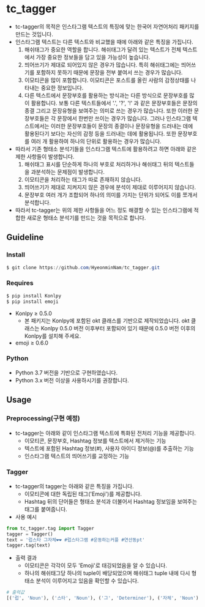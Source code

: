 # tc_tagger

- tc-tagger의 목적은 인스타그램 텍스트의 특징에 맞는 한국어 자연어처리 패키지를 만드는 것입니다.
- 인스타그램 텍스트는 다른 텍스트와 비교했을 때에 아래와 같은 특징을 가집니다.
    1. 해쉬태그가 중요한 역할을 합니다. 해쉬태그가 달려 있는 텍스트가 전체 텍스트에서 가장 중요한 정보들을 담고 있을 가능성이 높습니다.
    2. 띄어쓰기가 제대로 되어있지 않은 경우가 많습니다. 특히 해쉬태그에는 띄어쓰기를 포함하지 못하기 때문에 문장을 전부 붙여서 쓰는 경우가 많습니다.
    3. 이모티콘을 많이 포함합니다. 이모티콘은 포스트를 올린 사람의 감정상태를 나타내는 중요한 정보입니다.
    4. 다른 텍스트에서 문장부호를 활용하는 방식과는 다른 방식으로 문장부호를 많이 활용합니다. 보통 다른 텍스트들에서 '.', '?', '!' 과 같은 문장부호들은 문장의 종결 그리고 문장유형을 보여주는 의미로 쓰는 경우가 많습니다.  또한 이러한 문장부호들은 각 문장에서 한번만 쓰이는 경우가 많습니다. 그러나 인스타그램 텍스트에서는 이러한 문장부호들이 문장의 종결이나 문장유형을 드러내는 데에 활용된다기 보다는 자신의 감정 등을 드러내는 데에 활용됩니다. 또한 문장부호를 여러 개 활용하여 하나의 단위로 활용하는 경우가 많습니다.
- 따라서 기존 형태소 분석기들을 인스타그램 텍스트에 활용하려고 하면 아래와 같은 제한 사항들이 발생합니다.
    1. 해쉬태그 표시를 단순하게 하나의 부호로 처리하거나 해쉬태그 뒤의 텍스트들을 과분석하는 문제점이 발생합니다.
    2. 이모티콘을 처리하는 태그가 따로 존재하지 않습니다.
    3. 띄어쓰기가 제대로 지켜지지 않은 경우에 분석이 제대로 이루어지지 않습니다.
    4. 문장부호 여러 개가 조합되어 하나의 의미를 가지는 단위가 되어도 이를 쪼개서 분석합니다.
- 따라서 tc-tagger는 위의 제한 사항들을 어느 정도 해결할 수 있는 인스타그램에 적합한 새로운 형태소 분석기를 만드는 것을 목적으로 합니다.

## Guideline

### Install

```powershell
$ git clone https://github.com/HyeonminNam/tc_tagger.git
```

### Requires

```powershell
$ pip install Konlpy
$ pip install emoji
```

- Konlpy ≥ 0.5.0
    - 본 패키지는 Konlpy에 포함된 okt 클래스를 기반으로 제작되었습니다. okt 클래스는 Konlpy 0.5.0 버전 이후부터 포함되어 있기 때문에 0.5.0 버전 이후의 Konlpy를 설치해 주세요.
- emoji ≥ 0.6.0

### Python

- Python 3.7 버전을 기반으로 구현하였습니다.
- Python 3.x 버전 이상을 사용하시기를 권장합니다.

## Usage

### Preprocessing(구현 예정)

- tc-tagger는 아래와 같이 인스타그램 텍스트에 특화된 전처리 기능을 제공합니다.
    - 이모티콘, 문장부호, Hashtag 정보를 텍스트에서 제거하는 기능
    - 텍스트에 포함된 Hashtag 정보(#), 사용자 아이디 정보(@)를 추출하는 기능
    - 인스타그램 텍스트의 띄어쓰기를 교정하는 기능

### Tagger

- tc-tagger의 tagger는 아래와 같은 특징을 가집니다.
    - 이모티콘에 대한 독립된 태그('Emoji')를 제공합니다.
    - Hashtag 뒤의 단어들은 형태소 분석과 더불어서 Hashtag 정보임을 보여주는 태그를 붙여줍니다.
- 사용 예시

```python
from tc_tagger.tag import Tagger
tagger = Tagger()
text = '럽스타 그자체❤❤ #럽스타그램 #운동하는커플 #연산동pt'
tagger.tag(text)
```

- 출력 결과
    - 이모티콘은 각각이 모두 'Emoji'로 태깅되었음을 알 수 있습니다.
    - 하나의 해쉬태그당 하나의 tuple이 배당되었으며 해쉬태그 tuple 내에 다시 형태소 분석이 이루어지고 있음을 확인할 수 있습니다.

```python
# 출력값
[('럽', 'Noun'), ('스타', 'Noun'), ('그', 'Determiner'), ('자체', 'Noun'), ('❤', 'Emoji'), ('❤', 'Emoji'), (('럽스타그램', 'Hashtag_Noun'),), (('운동', 'Hashtag_Noun'), ('하는', 'Hashtag_Verb'), ('커플', 'Hashtag_Noun')), (('연산동pt', 'Hashtag_Noun'),)]
```
